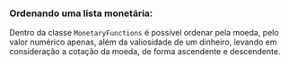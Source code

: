 ### Ordenando uma lista monetária:


Dentro da classe `MonetaryFunctions` é possível ordenar pela moeda, pelo valor numérico apenas, além da valiosidade de um dinheiro, levando em consideração a cotação da moeda, de forma ascendente e descendente. 
 